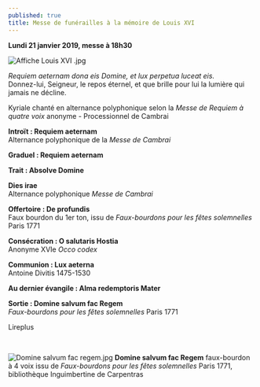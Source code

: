 ```yaml
---
published: true
title: Messe de funérailles à la mémoire de Louis XVI
---
```

**Lundi 21 janvier 2019, messe à 18h30**

![Affiche Louis XVI .jpg]({{site.baseurl}}/images/Affiche%20Louis%20XVI%20.jpg)

*Requiem aeternam dona eis Domine, et lux perpetua luceat eis.*  
Donnez-lui, Seigneur, le repos éternel, et que brille pour lui la lumière qui jamais ne décline.

Kyriale chanté en alternance polyphonique selon la *Messe de Requiem à quatre voix* anonyme - Processionnel de Cambrai

**Introït : Requiem aeternam**  
Alternance polyphonique de la *Messe de Cambrai*

**Graduel : Requiem aeternam**

**Trait : Absolve Domine**

**Dies irae**  
Alternance polyphonique *Messe de Cambrai*

**Offertoire : De profundis**  
Faux bourdon du 1er ton, issu de *Faux-bourdons pour les fêtes solemnelles* Paris 1771

**Consécration : O salutaris Hostia**  
Anonyme XVIe *Occo codex*

**Communion : Lux aeterna**  
Antoine Divitis 1475-1530

**Au dernier évangile : Alma redemptoris Mater**

**Sortie : Domine salvum fac Regem**  
*Faux-bourdons pour les fêtes solemnelles* Paris 1771

Lireplus

&nbsp;

![Domine salvum fac regem.jpg]({{site.baseurl}}/images/Domine%20salvum%20fac%20regem.jpg)
**Domine salvum fac Regem** faux-bourdon à 4 voix issu de *Faux-bourdons pour les fêtes solemnelles*  Paris 1771, bibliothèque Inguimbertine de Carpentras
